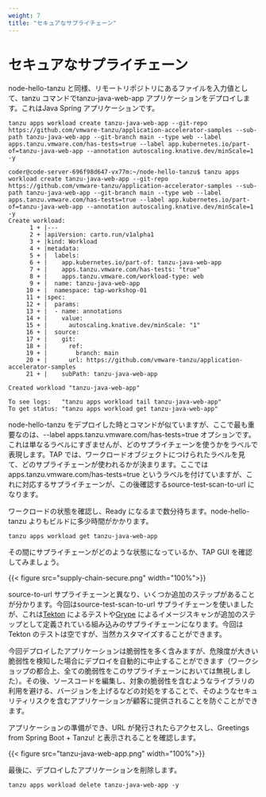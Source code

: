 ```yaml
---
weight: 7
title: "セキュアなサプライチェーン"
---
```


# セキュアなサプライチェーン

node-hello-tanzu と同様、リモートリポジトリにあるファイルを入力値として、tanzu コマンドでtanzu-java-web-app アプリケーションをデプロイします。これはJava Spring アプリケーションです。

```shell
tanzu apps workload create tanzu-java-web-app --git-repo https://github.com/vmware-tanzu/application-accelerator-samples --sub-path tanzu-java-web-app --git-branch main --type web --label apps.tanzu.vmware.com/has-tests=true --label app.kubernetes.io/part-of=tanzu-java-web-app --annotation autoscaling.knative.dev/minScale=1 -y
```
```
coder@code-server-696f98d647-vx77m:~/node-hello-tanzu$ tanzu apps workload create tanzu-java-web-app --git-repo https://github.com/vmware-tanzu/application-accelerator-samples --sub-path tanzu-java-web-app --git-branch main --type web --label apps.tanzu.vmware.com/has-tests=true --label app.kubernetes.io/part-of=tanzu-java-web-app --annotation autoscaling.knative.dev/minScale=1 -y
Create workload:
      1 + |---
      2 + |apiVersion: carto.run/v1alpha1
      3 + |kind: Workload
      4 + |metadata:
      5 + |  labels:
      6 + |    app.kubernetes.io/part-of: tanzu-java-web-app
      7 + |    apps.tanzu.vmware.com/has-tests: "true"
      8 + |    apps.tanzu.vmware.com/workload-type: web
      9 + |  name: tanzu-java-web-app
     10 + |  namespace: tap-workshop-01
     11 + |spec:
     12 + |  params:
     13 + |  - name: annotations
     14 + |    value:
     15 + |      autoscaling.knative.dev/minScale: "1"
     16 + |  source:
     17 + |    git:
     18 + |      ref:
     19 + |        branch: main
     20 + |      url: https://github.com/vmware-tanzu/application-accelerator-samples
     21 + |    subPath: tanzu-java-web-app

Created workload "tanzu-java-web-app"

To see logs:   "tanzu apps workload tail tanzu-java-web-app"
To get status: "tanzu apps workload get tanzu-java-web-app"

```

node-hello-tanzu をデプロイした時とコマンドが似ていますが、ここで最も重要なのは、--label apps.tanzu.vmware.com/has-tests=true オプションです。これは単なるラベルにすぎませんが、どのサプライチェーンを使うかをラベルで表現します。TAP では、ワークロードオブジェクトにつけられたラベルを見て、どのサプライチェーンが使われるかが決まります。ここではapps.tanzu.vmware.com/has-tests=true というラベルを付けていますが、これに対応するサプライチェーンが、この後確認するsource-test-scan-to-url になります。

ワークロードの状態を確認し、Ready になるまで数分待ちます。node-hello-tanzu よりもビルドに多少時間がかかります。

```shell
tanzu apps workload get tanzu-java-web-app
```

その間にサプライチェーンがどのような状態になっているか、TAP GUI を確認してみましょう。

{{< figure src="supply-chain-secure.png" width="100%">}}

source-to-url サプライチェーンと異なり、いくつか追加のステップがあることが分かります。今回はsource-test-scan-to-url サプライチェーンを使いましたが、これは[Tekton](https://tekton.dev/) によるテストや[Grype](https://github.com/anchore/grype) によるイメージスキャンが追加のステップとして定義されている組み込みのサプライチェーンになります。今回はTekton のテストは空ですが、当然カスタマイズすることができます。

今回デプロイしたアプリケーションは脆弱性を多く含みますが、危険度が大きい脆弱性を検知した場合にデプロイを自動的に中止することができます（ワークショップの都合上、全ての脆弱性をこのサプライチェーンにおいては無視しました）。その後、ソースコードを編集し、対象の脆弱性を含むようなライブラリの利用を避ける、バージョンを上げるなどの対処をすることで、そのようなセキュリティリスクを含むアプリケーションが顧客に提供されることを防ぐことができます。

アプリケーションの準備ができ、URL が発行されたらアクセスし、Greetings from Spring Boot + Tanzu! と表示されることを確認します。

{{< figure src="tanzu-java-web-app.png" width="100%">}}

最後に、デプロイしたアプリケーションを削除します。

```shell
tanzu apps workload delete tanzu-java-web-app -y
```





